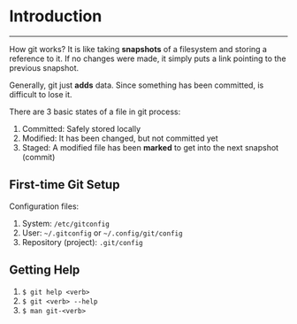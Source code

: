 
# Introduction
---
How git works? It is like taking **snapshots** of a filesystem and storing a reference to it. If no changes were made, it simply puts a link pointing to the previous snapshot.

Generally, git just **adds** data. Since something has been committed, is difficult to lose it.

There are 3 basic states of a file in git process:
1.  Committed: Safely stored locally
2.  Modified: It has been changed,  but not committed yet
3.  Staged: A modified file has been **marked** to get into the next snapshot (commit)

## First-time Git Setup

Configuration files:
1. System: `/etc/gitconfig`
2. User: `~/.gitconfig` or `~/.config/git/config`
3. Repository (project): `.git/config`

## Getting Help

1. `$ git help <verb>`
2. `$ git <verb> --help`
3. `$ man git-<verb>`
